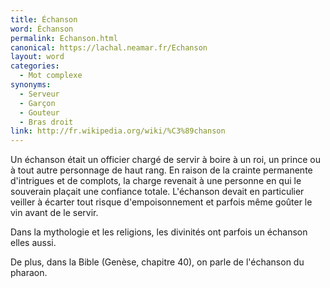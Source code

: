 ```yaml
---
title: Échanson
word: Échanson
permalink: Echanson.html
canonical: https://lachal.neamar.fr/Echanson
layout: word
categories:
  - Mot complexe
synonyms:
  - Serveur
  - Garçon
  - Gouteur
  - Bras droit
link: http://fr.wikipedia.org/wiki/%C3%89chanson
---
```


Un échanson était un officier chargé de servir à boire à un roi, un prince ou à tout autre personnage de haut rang. En raison de la crainte permanente d'intrigues et de complots, la charge revenait à une personne en qui le souverain plaçait une confiance totale. L'échanson devait en particulier veiller à écarter tout risque d'empoisonnement et parfois même goûter le vin avant de le servir.

Dans la mythologie et les religions, les divinités ont parfois un échanson elles aussi.

De plus, dans la Bible (Genèse, chapitre 40), on parle de l'échanson du pharaon.

